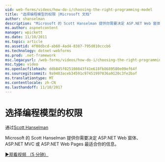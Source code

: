 ```yaml
---
uid: web-forms/videos/how-do-i/choosing-the-right-programming-model
title: "选择编程模型的权限 |Microsoft 文档"
author: shanselman
description: "Microsoft 的 Scott Hanselman 提供你需要决定 ASP.NET Web 窗体、 ASP.NET MVC 或 ASP.NET Web Pages 最适合你的信息。"
ms.author: aspnetcontent
manager: wpickett
ms.date: 11/10/2011
ms.topic: article
ms.assetid: 4f08dbcd-ab60-4ad4-8387-795d810cccb6
ms.technology: dotnet-webforms
ms.prod: .net-framework
msc.legacyurl: /web-forms/videos/how-do-i/choosing-the-right-programming-model
msc.type: video
ms.openlocfilehash: ddb845f025108043f41e618fb8689580e09ef64f
ms.sourcegitcommit: 9a9483aceb34591c97451997036a9120c3fe2baf
ms.translationtype: MT
ms.contentlocale: zh-CN
ms.lasthandoff: 11/10/2017
---
```

<a name="choosing-the-right-programming-model"></a>选择编程模型的权限
====================
通过[Scott Hanselman](https://github.com/shanselman)

Microsoft 的 Scott Hanselman 提供你需要决定 ASP.NET Web 窗体、 ASP.NET MVC 或 ASP.NET Web Pages 最适合你的信息。

[&#9654;观看视频 （5 分钟）](https://channel9.msdn.com/Blogs/ASP-NET-Site-Videos/choosing-the-right-programming-model)

